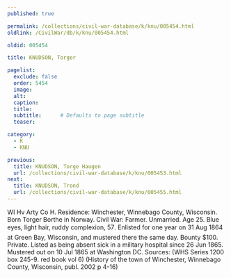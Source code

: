 ```yaml
---
published: true

permalink: /collections/civil-war-database/k/knu/005454.html
oldlink: /CivilWar/db/k/knu/005454.html

oldid: 005454

title: KNUDSON, Torger

pagelist:
  exclude: false
  order: 5454
  image: 
  alt:
  caption:
  title:
  subtitle:      # Defaults to page subtitle
  teaser:

category: 
  - K 
  - KNU

previous:
  title: KNUDSON, Torge Haugen
  url: /collections/civil-war-database/k/knu/005453.html  
next:
  title: KNUDSON, Trond
  url: /collections/civil-war-database/k/knu/005455.html   
---
```

WI Hv Arty Co H. Residence: Winchester, Winnebago County, Wisconsin. Born Torger Borthe in Norway. Civil War: Farmer. Unmarried. Age 25. Blue eyes, light hair, ruddy complexion, 5&#146;7&#148;. Enlisted for one year on 31 Aug 1864 at Green Bay, Wisconsin, and mustered there the same day. Bounty $100. Private. Listed as being absent sick in a military hospital since 26 Jun 1865. Mustered out on 10 Jul 1865 at Washington DC. Sources: (WHS Series 1200 box 245-9. red book vol 6) (History of the town of Winchester, Winnebago County, Wisconsin, publ. 2002 p 4-16)